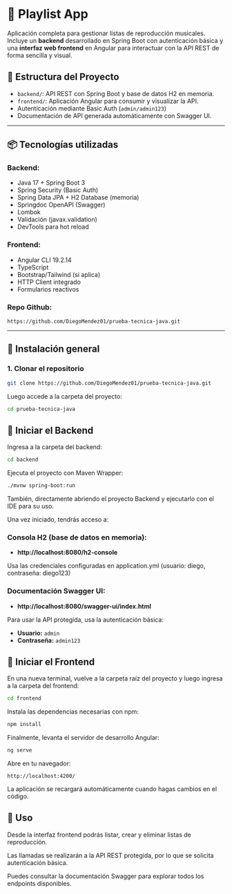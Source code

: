 # 🎵 Playlist App

Aplicación completa para gestionar listas de reproducción musicales.  
Incluye un **backend** desarrollado en Spring Boot con autenticación básica y una **interfaz web frontend** en Angular para interactuar con la API REST de forma sencilla y visual.

## 🧩 Estructura del Proyecto

- `backend/`: API REST con Spring Boot y base de datos H2 en memoria.
- `frontend/`: Aplicación Angular para consumir y visualizar la API.
- Autenticación mediante Basic Auth (`admin/admin123`)
- Documentación de API generada automáticamente con Swagger UI.

---

## 📦 Tecnologías utilizadas

### Backend:
- Java 17 + Spring Boot 3
- Spring Security (Basic Auth)
- Spring Data JPA + H2 Database (memoria)
- Springdoc OpenAPI (Swagger)
- Lombok
- Validación (javax.validation)
- DevTools para hot reload

### Frontend:
- Angular CLI 19.2.14
- TypeScript
- Bootstrap/Tailwind (si aplica)
- HTTP Client integrado
- Formularios reactivos

### Repo Github:
`https://github.com/DiegoMendez01/prueba-tecnica-java.git`

---

## 🔧 Instalación general

### 1. Clonar el repositorio

```bash
git clone https://github.com/DiegoMendez01/prueba-tecnica-java.git
```

Luego accede a la carpeta del proyecto:

```bash
cd prueba-tecnica-java
```

## 🚀 Iniciar el Backend

Ingresa a la carpeta del backend:

```bash
cd backend
```

Ejecuta el proyecto con Maven Wrapper:

```bash
./mvnw spring-boot:run
```

También, directamente abriendo el proyecto Backend y ejecutarlo con el IDE para su uso.

Una vez iniciado, tendrás acceso a:

### Consola H2 (base de datos en memoria):

- **http://localhost:8080/h2-console**

Usa las credenciales configuradas en application.yml (usuario: diego, contraseña: diego123)

### Documentación Swagger UI:

- **http://localhost:8080/swagger-ui/index.html**

Para usar la API protegida, usa la autenticación básica:

- **Usuario:** `admin`
- **Contraseña:** `admin123`

## 🚀 Iniciar el Frontend

En una nueva terminal, vuelve a la carpeta raíz del proyecto y luego ingresa a la carpeta del frontend:

```bash
cd frontend
```

Instala las dependencias necesarias con npm:

```bash
npm install
```

Finalmente, levanta el servidor de desarrollo Angular:

```bash
ng serve
```

Abre en tu navegador:

`http://localhost:4200/`

La aplicación se recargará automáticamente cuando hagas cambios en el código.

## 📖 Uso

Desde la interfaz frontend podrás listar, crear y eliminar listas de reproducción.

Las llamadas se realizarán a la API REST protegida, por lo que se solicita autenticación básica.

Puedes consultar la documentación Swagger para explorar todos los endpoints disponibles.